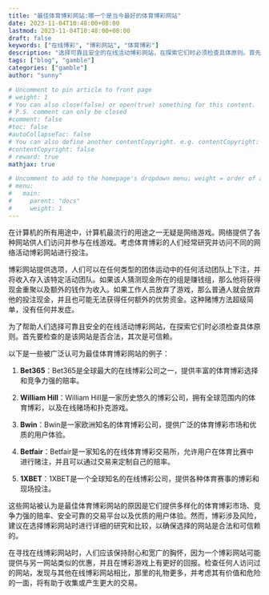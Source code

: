```yaml
---
title: "最佳体育博彩网站:哪一个是当今最好的体育博彩网站"
date: 2023-11-04T10:48:00+08:00
lastmod: 2023-11-04T10:48:00+08:00
draft: false
keywords: ["在线博彩", "博彩网站", "体育博彩"]
description: "选择可靠且安全的在线活动博彩网站，在探索它们时必须检查具体原则。首先要检查的是该网站是否合法，其次是可靠性。"
tags: ["blog", "gamble"]
categories: ["gamble"]
author: "sunny"

# Uncomment to pin article to front page
# weight: 1
# You can also close(false) or open(true) something for this content.
# P.S. comment can only be closed
#comment: false
#toc: false
#autoCollapseToc: false
# You can also define another contentCopyright. e.g. contentCopyright: "This is another copyright."
#contentCopyright: false
# reward: true
mathjax: true

# Uncomment to add to the homepage's dropdown menu; weight = order of article
# menu:
#   main:
#     parent: "docs"
#     weight: 1
---
```


在计算机的所有用途中，计算机最流行的用途之一无疑是网络游戏。网络提供了各种网站供人们访问并参与在线游戏。考虑体育博彩的人们经常研究并访问不同的网络活动博彩网站进行投注。

博彩网站提供选项，人们可以在任何类型的团体运动中的任何活动团队上下注，并将收入存入该特定活动团队。如果该人猜测现金所在的组是赚钱组，那么他将获得现金重聚以及额外的钱作为收入。如果工作人员放弃了游戏，那么普通人就会放弃他的投注现金，并且也可能无法获得任何额外的优势资金。这种赌博方法超级简单，没有任何并发​​症。

为了帮助人们选择可靠且安全的在线活动博彩网站，在探索它们时必须检查具体原则。首先要检查的是该网站是否合法，其次是可信赖。

以下是一些被广泛认可为最佳体育博彩网站的例子：

1. **Bet365**：Bet365是全球最大的在线博彩公司之一，提供丰富的体育博彩选择和竞争力强的赔率。

2. **William Hill**：William Hill是一家历史悠久的博彩公司，拥有全球范围内的体育博彩，以及在线赌场和扑克游戏。

3. **Bwin**：Bwin是一家欧洲知名的体育博彩公司，提供广泛的体育博彩市场和优质的用户体验。

4. **Betfair**：Betfair是一家知名的在线体育博彩交易所，允许用户在体育比赛中进行赌注，并且可以通过交易来定制自己的赔率。

5. **1XBET**：1XBET是一个全球知名的在线博彩公司，提供各种体育赛事的博彩和现场投注。

这些网站被认为是最佳体育博彩网站的原因是它们提供多样化的体育博彩市场、竞争力强的赔率、安全可靠的交易平台以及优质的用户体验。然而，博彩涉及风险，建议在选择博彩网站时进行详细的研究和比较，以确保选择的网站是合法和可信赖的。

在寻找在线博彩网站时，人们应该保持耐心和宽广的胸怀，因为一个博彩网站可能提供与另一网站类似的优惠，并且在博彩游戏上有更好的回报。检查任何人访问过的网站，发现与其他在线博彩网站相比，那里的礼物更多，并考虑其有价值和危险的一面，将有助于收集或产生更大的交易。
